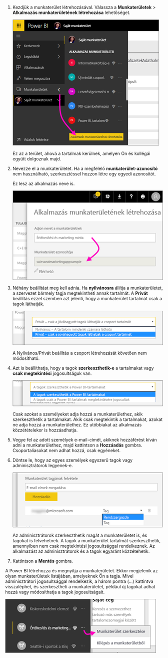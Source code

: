 1. Kezdjük a munkaterület létrehozásával. Válassza a **Munkaterületek** > **Alkalmazás munkaterületének létrehozása** lehetőséget. 
   
     ![Alkalmazás munkaterületének létrehozása](media/powerbi-service-create-app-workspace/power-bi-create-app-workspace.png)
   
    Ez az a terület, ahová a tartalmak kerülnek, amelyen Ön és kollégái együtt dolgoznak majd.

2. Nevezze el a munkaterületet. Ha a megfelelő **munkaterület-azonosító** nem használható, szerkesztéssel hozzon létre egy egyedi azonosítót.
   
     Ez lesz az alkalmazás neve is.
   
     ![A munkaterület elnevezése](media/powerbi-service-create-app-workspace/power-bi-apps-create-workspace-name.png)

3. Néhány beállítást meg kell adnia. Ha **nyilvánosra** állítja a munkaterületet, a szervezet bármely tagja megtekintheti annak tartalmát. A **Privát** beállítás ezzel szemben azt jelenti, hogy a munkaterület tartalmát csak a tagok láthatják.
   
     ![Nyilvános vagy Privát beállítás](media/powerbi-service-create-app-workspace/power-bi-apps-create-workspace-private-public.png)
   
    A Nyilvános/Privát beállítás a csoport létrehozását követően nem módosítható.

4. Azt is beállíthatja, hogy a tagok **szerkeszthetik-e** a tartalmakat vagy **csak megtekintési** jogosultságuk van.
   
     ![Szerkesztési vagy csak megtekintési jogosultság beállítása](media/powerbi-service-create-app-workspace/power-bi-apps-create-workspace-members-edit.png)
   
     Csak azokat a személyeket adja hozzá a munkaterülethez, akik szerkeszthetik a tartalmakat. Akik csak megtekintik a tartalmakat, azokat ne adja hozzá a munkaterülethez. Ez utóbbiakat az alkalmazás közzétételekor is hozzáadhatja.

5. Vegye fel az adott személyek e-mail-címét, akiknek hozzáférést kíván adni a munkaterülethez, majd kattintson a **Hozzáadás** gombra. Csoportaliasokat nem adhat hozzá, csak egyéneket.

6. Döntse le, hogy az egyes személyek egyszerű tagok vagy adminisztrátorok legyenek-e.
   
     ![Tag vagy adminisztrátor beállítása](media/powerbi-service-create-app-workspace/power-bi-apps-create-workspace-admin.png)
   
    Az adminisztrátorok szerkeszthetik magát a munkaterületet is, és tagokat is felvehetnek. A tagok a munkaterület tartalmát szerkeszthetik, amennyiben nem csak megtekintési jogosultsággal rendelkeznek. Az alkalmazást az adminisztrátorok és a tagok egyaránt közzétehetik.

7. Kattintson a **Mentés** gombra.

A Power BI létrehozza és megnyitja a munkaterületet. Ekkor megjelenik az olyan munkaterületek listájában, amelyeknek Ön a tagja. Mivel adminisztrátori jogosultsággal rendelkezik, a három pontra (...) kattintva visszaléphet, és szerkesztheti a munkaterületet, például új tagokat adhat hozzá vagy módosíthatja a tagok jogosultságait.

![Munkaterület szerkesztése](media/powerbi-service-create-app-workspace/power-bi-apps-edit-workspace-ellipsis.png)

